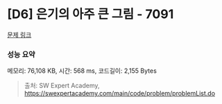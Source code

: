 # [D6] 은기의 아주 큰 그림 - 7091 

[문제 링크](https://swexpertacademy.com/main/code/problem/problemDetail.do?contestProbId=AWkIfv7qBCYDFAXC) 

### 성능 요약

메모리: 76,108 KB, 시간: 568 ms, 코드길이: 2,155 Bytes



> 출처: SW Expert Academy, https://swexpertacademy.com/main/code/problem/problemList.do